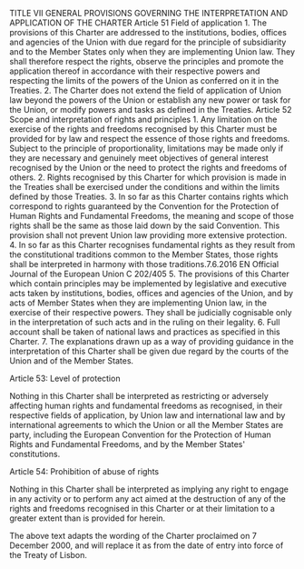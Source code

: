TITLE VII
GENERAL PROVISIONS GOVERNING THE INTERPRETATION AND APPLICATION OF THE CHARTER
Article 51
Field of application
1.
The provisions of this Charter are addressed to the institutions, bodies, offices and agencies of
the Union with due regard for the principle of subsidiarity and to the Member States only when they
are implementing Union law. They shall therefore respect the rights, observe the principles and
promote the application thereof in accordance with their respective powers and respecting the
limits of the powers of the Union as conferred on it in the Treaties.
2.
The Charter does not extend the field of application of Union law beyond the powers of
the Union or establish any new power or task for the Union, or modify powers and tasks as
defined in the Treaties.
Article 52
Scope and interpretation of rights and principles
1.
Any limitation on the exercise of the rights and freedoms recognised by this Charter must be
provided for by law and respect the essence of those rights and freedoms. Subject to the principle of
proportionality, limitations may be made only if they are necessary and genuinely meet objectives of
general interest recognised by the Union or the need to protect the rights and freedoms of others.
2.
Rights recognised by this Charter for which provision is made in the Treaties shall be exercised
under the conditions and within the limits defined by those Treaties.
3.
In so far as this Charter contains rights which correspond to rights guaranteed by the
Convention for the Protection of Human Rights and Fundamental Freedoms, the meaning and
scope of those rights shall be the same as those laid down by the said Convention. This
provision shall not prevent Union law providing more extensive protection.
4.
In so far as this Charter recognises fundamental rights as they result from the constitutional
traditions common to the Member States, those rights shall be interpreted in harmony with
those traditions.7.6.2016
EN
Official Journal of the European Union
C 202/405
5.
The provisions of this Charter which contain principles may be implemented by legislative and
executive acts taken by institutions, bodies, offices and agencies of the Union, and by acts of Member
States when they are implementing Union law, in the exercise of their respective powers. They shall
be judicially cognisable only in the interpretation of such acts and in the ruling on their legality.
6.
Full account shall be taken of national laws and practices as specified in this Charter.
7.
The explanations drawn up as a way of providing guidance in the interpretation of this Charter
shall be given due regard by the courts of the Union and of the Member States.

Article 53: Level of protection

Nothing in this Charter shall be interpreted as restricting or adversely affecting human rights and
fundamental freedoms as recognised, in their respective fields of application, by Union law and
international law and by international agreements to which the Union or all the Member States
are party, including the European Convention for the Protection of Human Rights and Fundamental
Freedoms, and by the Member States' constitutions.

Article 54: Prohibition of abuse of rights

Nothing in this Charter shall be interpreted as implying any right to engage in any activity or to
perform any act aimed at the destruction of any of the rights and freedoms recognised in this Charter
or at their limitation to a greater extent than is provided for herein.

The above text adapts the wording of the Charter proclaimed on 7 December 2000, and will replace
it as from the date of entry into force of the Treaty of Lisbon.